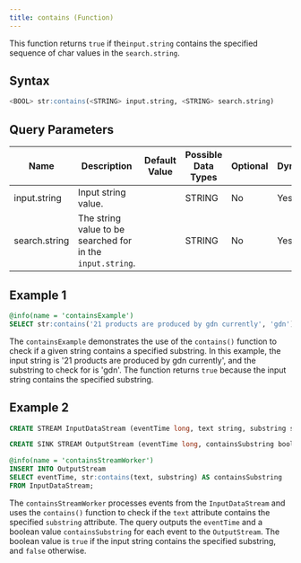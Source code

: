 ```yaml
---
title: contains (Function)
---
```


This function returns `true` if the`input.string` contains the specified sequence of char values in the `search.string`.

## Syntax

```sql
<BOOL> str:contains(<STRING> input.string, <STRING> search.string)
```

## Query Parameters

| Name  | Description  | Default Value | Possible Data Types | Optional | Dynamic |
|-------|--------------|---------------|---------------------|----------|---------|
| input.string  | Input string value.  |               | STRING   | No       | Yes  |
| search.string | The string value to be searched for in the `input.string`. |               | STRING  | No       | Yes     |

## Example 1

```sql
@info(name = 'containsExample')
SELECT str:contains('21 products are produced by gdn currently', 'gdn') AS containsGdn;
```

The `containsExample` demonstrates the use of the `contains()` function to check if a given string contains a specified substring. In this example, the input string is '21 products are produced by gdn currently', and the substring to check for is 'gdn'. The function returns `true` because the input string contains the specified substring.

## Example 2

```sql
CREATE STREAM InputDataStream (eventTime long, text string, substring string);

CREATE SINK STREAM OutputStream (eventTime long, containsSubstring bool);

@info(name = 'containsStreamWorker')
INSERT INTO OutputStream
SELECT eventTime, str:contains(text, substring) AS containsSubstring
FROM InputDataStream;
```

The `containsStreamWorker` processes events from the `InputDataStream` and uses the `contains()` function to check if the `text` attribute contains the specified `substring` attribute. The query outputs the `eventTime` and a boolean value `containsSubstring` for each event to the `OutputStream`. The boolean value is `true` if the input string contains the specified substring, and `false` otherwise.
